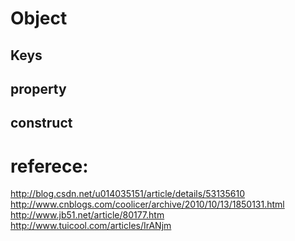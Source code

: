 # Object
## Keys
## property
## construct





# referece:
http://blog.csdn.net/u014035151/article/details/53135610   
http://www.cnblogs.com/coolicer/archive/2010/10/13/1850131.html   
http://www.jb51.net/article/80177.htm   
http://www.tuicool.com/articles/IrANjm
